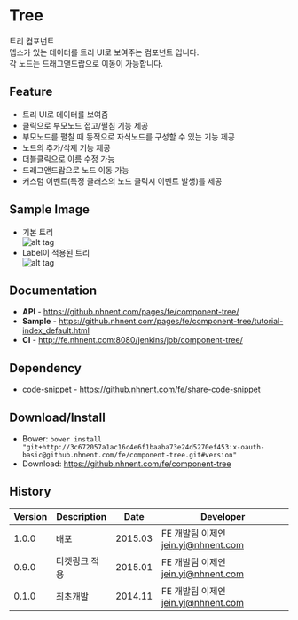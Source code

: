 Tree
======================
트리 컴포넌트<br>
뎁스가 있는 데이터를 트리 UI로 보여주는 컴포넌트 입니다.<br>
각 노드는 드래그앤드랍으로 이동이 가능합니다.

## Feature
* 트리 UI로 데이터를 보여줌
* 클릭으로 부모노드 접고/펼침 기능 제공
* 부모노드를 펼칠 때 동적으로 자식노드를 구성할 수 있는 기능 제공
* 노드의 추가/삭제 기능 제공
* 더블클릭으로 이름 수정 가능
* 드래그앤드랍으로 노드 이동 가능
* 커스텀 이벤트(특정 클래스의 노드 클릭시 이벤트 발생)를 제공

## Sample Image
* 기본 트리<br>
![alt tag](https://github.nhnent.com/pages/fe/component-tree/tree.png)
* Label이 적용된 트리<br>
![alt tag](https://github.nhnent.com/pages/fe/component-tree/tree_edit.png)

## Documentation
* **API** - https://github.nhnent.com/pages/fe/component-tree/
* **Sample** - https://github.nhnent.com/pages/fe/component-tree/tutorial-index_default.html
* **CI** - http://fe.nhnent.com:8080/jenkins/job/component-tree/

## Dependency
* code-snippet - https://github.nhnent.com/fe/share-code-snippet

## Download/Install
* Bower: `bower install "git+http://3c672057a1ac16c4e6f1baaba73e24d5270ef453:x-oauth-basic@github.nhnent.com/fe/component-tree.git#version"`
* Download: https://github.nhnent.com/fe/component-tree

## History
| Version | Description | Date | Developer |
| ---- | ---- | ---- | ---- |
| 1.0.0 | 배포 | 2015.03 | FE 개발팀 이제인 <jein.yi@nhnent.com> |
| 0.9.0 | 티켓링크 적용 | 2015.01 | FE 개발팀 이제인 <jein.yi@nhnent.com> |
| 0.1.0 | 최초개발 | 2014.11 | FE 개발팀 이제인 <jein.yi@nhnent.com> |



